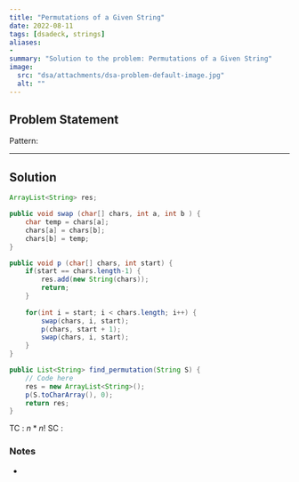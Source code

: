 ```yaml
---
title: "Permutations of a Given String"
date: 2022-08-11
tags: [dsadeck, strings]
aliases:
- 
summary: "Solution to the problem: Permutations of a Given String"
image:
  src: "dsa/attachments/dsa-problem-default-image.jpg"
  alt: ""
---
```


## Problem Statement


Pattern: 

---

## Solution
``` java
ArrayList<String> res;

public void swap (char[] chars, int a, int b ) {
	char temp = chars[a];
	chars[a] = chars[b];
	chars[b] = temp;
}

public void p (char[] chars, int start) {
	if(start == chars.length-1) {
		res.add(new String(chars));
		return;
	}
		
	for(int i = start; i < chars.length; i++) {
		swap(chars, i, start);
		p(chars, start + 1);
		swap(chars, i, start);
	}
}

public List<String> find_permutation(String S) {
	// Code here
	res = new ArrayList<String>();
	p(S.toCharArray(), 0);
	return res;
}
```
TC : $n * n!$
SC : 

### Notes
- 



